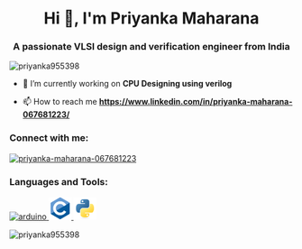 <h1 align="center">Hi 👋, I'm Priyanka Maharana</h1>
<h3 align="center">A passionate VLSI design and verification engineer from India</h3>

<p align="left"> <img src="https://komarev.com/ghpvc/?username=priyanka955398&label=Profile%20views&color=0e75b6&style=flat" alt="priyanka955398" /> </p>

- 🔭 I’m currently working on **CPU Designing using verilog**

- 📫 How to reach me **https://www.linkedin.com/in/priyanka-maharana-067681223/**

<h3 align="left">Connect with me:</h3>
<p align="left">
<a href="https://linkedin.com/in/priyanka-maharana-067681223" target="blank"><img align="center" src="https://raw.githubusercontent.com/rahuldkjain/github-profile-readme-generator/master/src/images/icons/Social/linked-in-alt.svg" alt="priyanka-maharana-067681223" height="30" width="40" /></a>
</p>

<h3 align="left">Languages and Tools:</h3>
<p align="left"> <a href="https://www.arduino.cc/" target="_blank" rel="noreferrer"> <img src="https://cdn.worldvectorlogo.com/logos/arduino-1.svg" alt="arduino" width="40" height="40"/> </a> <a href="https://www.cprogramming.com/" target="_blank" rel="noreferrer"> <img src="https://raw.githubusercontent.com/devicons/devicon/master/icons/c/c-original.svg" alt="c" width="40" height="40"/> </a> <a href="https://www.python.org" target="_blank" rel="noreferrer"> <img src="https://raw.githubusercontent.com/devicons/devicon/master/icons/python/python-original.svg" alt="python" width="40" height="40"/> </a> </p>

<p><img align="center" src="https://github-readme-stats.vercel.app/api/top-langs?username=priyanka955398&show_icons=true&locale=en&layout=compact" alt="priyanka955398" /></p>
